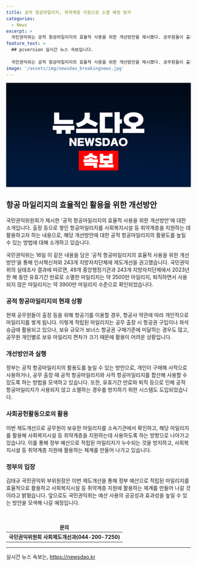 ```yaml
---
title: 공적 항공마일리지, 취약계층 지원으로 소멸 예정 방지
categories:
  - News
excerpt: >
  국민권익위는 공적 항공마일리지의 효율적 사용을 위한 개선방안을 제시했다. 공무원들이 출장 등으로 쌓은 항공마일리지를 더 효율적으로 활용하여 사회복지시설 등 취약계층을 지원하는데 활용하고자 하는 것이다. 공무원들이 출장 시 항공사 약관에 따라 적립된 마일리지는 개인적으로 사용되는데 제약이 많은 상황이었는데, 이번에 권고된 개선안은 마일리지의 활용도를 높이기 위한 방안으로 소개되었다.
feature_text: >
  ## pcversion 실시간 뉴스 속보입니다.

  국민권익위는 공적 항공마일리지의 효율적 사용을 위한 개선방안을 제시했다. 공무원들이 출장 등으로 쌓은 항공마일리지를 더 효율적으로 활용하여 사회복지시설 등 취약계층을 지원하는데 활용하고자 하는 것이다. 공무원들이 출장 시 항공사 약관에 따라 적립된 마일리지는 개인적으로 사용되는데 제약이 많은 상황이었는데, 이번에 권고된 개선안은 마일리지의 활용도를 높이기 위한 방안으로 소개되었다.
image: '/assets/img/newsdao_breakingnews.jpg'
---
```


<p><img src="/assets/img/newsdao_breakingnews.jpg" alt="pcversion 속보" /></p>

<h2 data-ke-size="size26">항공 마일리지의 효율적인 활용을 위한 개선방안</h2>

<p>국민권익위원회가 제시한 '공적 항공마일리지의 효율적 사용을 위한 개선방안'에 대한 소개입니다. 출장 등으로 쌓인 항공마일리지를 사회복지시설 등 취약계층을 지원하는 데 활용하고자 하는 내용으로, 해당 개선방안에 대한 공적 항공마일리지의 활용도를 높일 수 있는 방법에 대해 소개하고 있습니다.</p>

<p data-ke-size="size16">국민권익위는 16일 이 같은 내용을 담은 ‘공적 항공마일리지의 효율적 사용을 위한 개선방안’을 통해 인사혁신처와 243개 지방자치단체에 제도개선을 권고했습니다. 국민권익위의 실태조사 결과에 따르면, 49개 중앙행정기관과 243개 지방자치단체에서 2023년 한 해 동안 유효기간 만료로 소멸한 마일리지는 약 3500만 마일리지, 퇴직하면서 사용되지 않은 마일리지는 약 3900만 마일리지 수준으로 확인되었습니다.</p>

<h3>공적 항공마일리지의 현재 상황</h3>

<p data-ke-size="size16">현재 공무원들이 출장 등을 위해 항공기를 이용할 경우, 항공사 약관에 따라 개인적으로 마일리지를 쌓게 됩니다. 이렇게 적립된 마일리지는 공무 출장 시 항공권 구입이나 좌석 승급에 활용되고 있으나, 보유 규모가 보너스 항공권 구매기준에 미달하는 경우도 많고, 공무원 개인별로 보유 마일리지 편차가 크기 때문에 활용이 어려운 상황입니다.</p>

<h3>개선방안과 실행</h3>

<p data-ke-size="size16">정부는 공적 항공마일리지의 활용도를 높일 수 있는 방안으로, 개인이 구매해 사적으로 사용하거나, 공무 출장 때 공적 항공마일리지와 사적 항공마일리지를 합산해 사용할 수 있도록 하는 방법을 모색하고 있습니다. 또한, 유효기간 만료와 퇴직 등으로 인해 공적 항공마일리지가 사용되지 않고 소멸하는 경우를 방지하기 위한 시스템도 도입되었습니다.</p>

<h3>사회공헌활동으로의 활용</h3>

<p data-ke-size="size16">이번 제도개선으로 공무원이 보유한 마일리지를 소속기관에서 확인하고, 해당 마일리지를 활용해 사회복지시설 등 취약계층을 지원하는데 사용하도록 하는 방향으로 나아가고 있습니다. 이를 통해 정부 예산으로 적립된 마일리지가 누수되는 것을 방지하고, 사회복지시설 등 취약계층 지원에 활용하는 체계를 만들어 나가고 있습니다.</p>

<h3>정부의 입장</h3>

<p data-ke-size="size16">김태규 국민권익위 부위원장은 이번 제도개선을 통해 정부 예산으로 적립된 마일리지를 효율적으로 활용하고 사회복지시설 등 취약계층 지원에 활용하는 체계를 만들어 나갈 것이라고 밝혔습니다. 앞으로도 국민권익위는 예산 사용의 공공성과 효과성을 높일 수 있는 방안을 모색해 나갈 예정입니다.</p>

<p data-ke-size="size16">&nbsp;</p>

<table>
<thead>
<tr>
<td style="text-align: center; height: 17px;"><b>문의</b></td>
</tr>
</thead>
<tbody>
<tr>
<td style="text-align: center; height: 17px;"><b>국민권익위원회 사회제도개선과(044-200-7250)</b></td>
</tr>
</tbody>
</table>

<hr>
실시간 뉴스 속보는, <a href="https://newsdao.kr" rel="dofollow">https://newsdao.kr</a>


